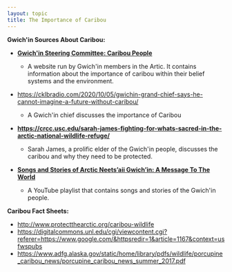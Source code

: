 ```yaml
---
layout: topic
title: The Importance of Caribou
---
```

**Gwich'in Sources About Caribou:**

<!--StartFragment-->

* <!--StartFragment-->

  **[Gwich'in Steering Committee: Caribou People](https://ourarcticrefuge.org/about-the-gwichin/caribou-people/)**

  <!--EndFragment-->

  * A website run by Gwich'in members in the Artic. It contains information about the importance of caribou within their belief systems and the environment.
* <https://cklbradio.com/2020/10/05/gwichin-grand-chief-says-he-cannot-imagine-a-future-without-caribou/>

  * A Gwich'in chief discusses the importance of Caribou

<!--EndFragment-->

<!--StartFragment-->

* **<https://crcc.usc.edu/sarah-james-fighting-for-whats-sacred-in-the-arctic-national-wildlife-refuge/>** 

  * Sarah James, a prolific elder of the Gwich'in people, discusses the caribou and why they need to be protected. 
* <!--StartFragment-->

  **[Songs and Stories of Arctic Neets’aii Gwich’in: A Message To The World](https://www.youtube.com/playlist?list=OLAK5uy_kARXYB7tpv-6uWvBK0x_m9DjC2tjVHv3I)**

  <!--EndFragment-->

  * A YouTube playlist that contains songs and stories of the Gwich'in people.   <!--EndFragment-->

<!--EndFragment-->

**Caribou Fact Sheets:**

<!--StartFragment-->

* <http://www.protectthearctic.org/caribou-wildlife>
* <https://digitalcommons.unl.edu/cgi/viewcontent.cgi?referer=https://www.google.com/&httpsredir=1&article=1167&context=usfwspubs>  
* <https://www.adfg.alaska.gov/static/home/library/pdfs/wildlife/porcupine_caribou_news/porcupine_caribou_news_summer_2017.pdf>

<!--EndFragment-->